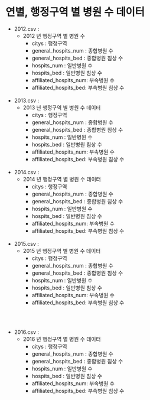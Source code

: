# 연별, 행정구역 별 병원 수 데이터

+ 2012.csv :
    + 2012 년 행정구역 별 병원 수 
        + citys                 :   행정구역
        + general_hospits_num	:   종합병원 수
        + general_hospits_bed	:   종합병원 침상 수
        + hospits_num	        :   일반병원 수           
        + hospits_bed	        :   일반병원 침상 수
        + affiliated_hospits_num:   부속병원 수
        + affiliated_hospits_bed:   부속병원 침상 수
<br></br>
+ 2013.csv :
  + 2013 년 행정구역 별 병원 수 데이터
       + citys                 :   행정구역
       + general_hospits_num	:   종합병원 수
       + general_hospits_bed	:   종합병원 침상 수
       + hospits_num	        :   일반병원 수           
       + hospits_bed	        :   일반병원 침상 수
       + affiliated_hospits_num:   부속병원 수
       + affiliated_hospits_bed:   부속병원 침상 수
<br></br>
+ 2014.csv :
  + 2014 년 행정구역 별 병원 수 데이터
       + citys                 :   행정구역
       + general_hospits_num	:   종합병원 수
       + general_hospits_bed	:   종합병원 침상 수
       + hospits_num	        :   일반병원 수           
       + hospits_bed	        :   일반병원 침상 수
       + affiliated_hospits_num:   부속병원 수
       + affiliated_hospits_bed:   부속병원 침상 수
<br></br>
+ 2015.csv :
  + 2015 년 행정구역 별 병원 수 데이터
       + citys                 :   행정구역
       + general_hospits_num	:   종합병원 수
       + general_hospits_bed	:   종합병원 침상 수
       + hospits_num	        :   일반병원 수           
       + hospits_bed	        :   일반병원 침상 수
       + affiliated_hospits_num:   부속병원 수
       + affiliated_hospits_bed:   부속병원 침상 수

<br></br>
+ 2016.csv :
  + 2016 년 행정구역 별 병원 수 데이터
       + citys                 :   행정구역
       + general_hospits_num	:   종합병원 수
       + general_hospits_bed	:   종합병원 침상 수
       + hospits_num	        :   일반병원 수           
       + hospits_bed	        :   일반병원 침상 수
       + affiliated_hospits_num:   부속병원 수
       + affiliated_hospits_bed:   부속병원 침상 수
